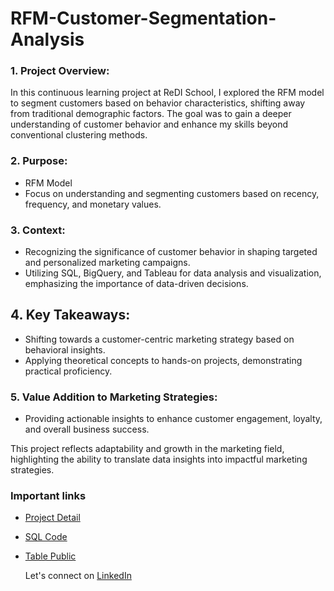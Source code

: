 # RFM-Customer-Segmentation-Analysis

### 1. Project Overview:
 In this continuous learning project at ReDI School, I explored the RFM model to segment customers based on behavior characteristics, shifting away from traditional demographic factors. The goal was to gain a deeper understanding of customer behavior and enhance my skills beyond conventional clustering methods. 

### 2. Purpose:
- RFM Model
- Focus on understanding and segmenting customers based on recency, frequency, and monetary values.



### 3. Context:
- Recognizing the significance of customer behavior in shaping targeted and personalized marketing campaigns.
- Utilizing SQL, BigQuery, and Tableau for data analysis and visualization, emphasizing the importance of data-driven decisions.


## 4. Key Takeaways:
- Shifting towards a customer-centric marketing strategy based on behavioral insights.
- Applying theoretical concepts to hands-on projects, demonstrating practical proficiency.
  
### 5. Value Addition to Marketing Strategies: 
- Providing actionable insights to enhance customer engagement, loyalty, and overall business success.


This project reflects adaptability and growth in the marketing field, highlighting the ability to translate data insights into impactful marketing strategies.


### Important links
- [Project Detail](https://github.com/Solomon-Banuba/RFM-Customer-Segmentation-Analysis/blob/main/RFM%20Analysis__/Project.pdf)
- [SQL Code](https://github.com/Solomon-Banuba/RFM-Customer-Segmentation-Analysis/blob/main/SQL_Code.sql)
- [Table Public](https://public.tableau.com/views/RFMAnalysis_17010788110110/Dashboard1?:language=en-US&:display_count=n&:origin=viz_share_link)

  Let's connect on [LinkedIn](linkedin.com/in/solomon-banuba-b5486016a)

